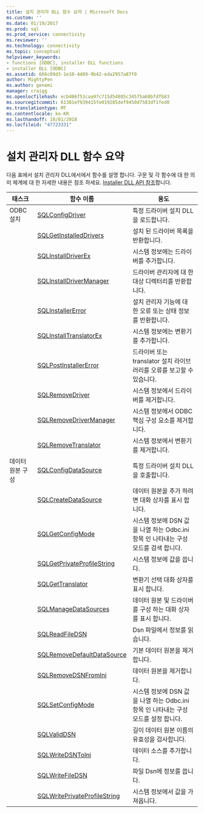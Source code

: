 ```yaml
---
title: 설치 관리자 DLL 함수 요약 | Microsoft Docs
ms.custom: ''
ms.date: 01/19/2017
ms.prod: sql
ms.prod_service: connectivity
ms.reviewer: ''
ms.technology: connectivity
ms.topic: conceptual
helpviewer_keywords:
- functions [ODBC], installer DLL functions
- installer DLL [ODBC]
ms.assetid: 666c09d3-1e10-4d89-9b42-eda2957a87f0
author: MightyPen
ms.author: genemi
manager: craigg
ms.openlocfilehash: ecb486f51caa97c715d54885c34575a60bfdfb83
ms.sourcegitcommit: 61381ef939415fe019285def9450d7583df1fed0
ms.translationtype: MT
ms.contentlocale: ko-KR
ms.lasthandoff: 10/01/2018
ms.locfileid: "47723331"
---
```

# <a name="installer-dll-function-summary"></a>설치 관리자 DLL 함수 요약
다음 표에서 설치 관리자 DLL에서에서 함수를 설명 합니다. 구문 및 각 함수에 대 한 의미 체계에 대 한 자세한 내용은 참조 하세요. [Installer DLL API 참조](../../../odbc/reference/syntax/installer-dll-api-reference-function.md)합니다.  
  
|태스크|함수 이름|용도|  
|----------|-------------------|-------------|  
|ODBC 설치|[SQLConfigDriver](../../../odbc/reference/syntax/sqlconfigdriver-function.md)|특정 드라이버 설치 DLL을 로드합니다.|  
||[SQLGetInstalledDrivers](../../../odbc/reference/syntax/sqlgetinstalleddrivers-function.md)|설치 된 드라이버 목록을 반환합니다.|  
||[SQLInstallDriverEx](../../../odbc/reference/syntax/sqlinstalldriverex-function.md)|시스템 정보에는 드라이버를 추가합니다.|  
||[SQLInstallDriverManager](../../../odbc/reference/syntax/sqlinstalldrivermanager-function.md)|드라이버 관리자에 대 한 대상 디렉터리를 반환합니다.|  
||[SQLInstallerError](../../../odbc/reference/syntax/sqlinstallererror-function.md)|설치 관리자 기능에 대 한 오류 또는 상태 정보를 반환합니다.|  
||[SQLInstallTranslatorEx](../../../odbc/reference/syntax/sqlinstalltranslatorex-function.md)|시스템 정보에는 변환기를 추가합니다.|  
||[SQLPostInstallerError](../../../odbc/reference/syntax/sqlpostinstallererror-function.md)|드라이버 또는 translator 설치 라이브러리를 오류를 보고할 수 있습니다.|  
||[SQLRemoveDriver](../../../odbc/reference/syntax/sqlremovedriver-function.md)|시스템 정보에서 드라이버를 제거합니다.|  
||[SQLRemoveDriverManager](../../../odbc/reference/syntax/sqlremovedrivermanager-function.md)|시스템 정보에서 ODBC 핵심 구성 요소를 제거합니다.|  
||[SQLRemoveTranslator](../../../odbc/reference/syntax/sqlremovetranslator-function.md)|시스템 정보에서 변환기를 제거합니다.|  
|데이터 원본 구성|[SQLConfigDataSource](../../../odbc/reference/syntax/sqlconfigdatasource-function.md)|특정 드라이버 설치 DLL을 호출합니다.|  
||[SQLCreateDataSource](../../../odbc/reference/syntax/sqlcreatedatasource-function.md)|데이터 원본을 추가 하려면 대화 상자를 표시 합니다.|  
||[SQLGetConfigMode](../../../odbc/reference/syntax/sqlgetconfigmode-function.md)|시스템 정보에 DSN 값을 나열 하는 Odbc.ini 항목 인 나타내는 구성 모드를 검색 합니다.|  
||[SQLGetPrivateProfileString](../../../odbc/reference/syntax/sqlgetprivateprofilestring-function.md)|시스템 정보에 값을 씁니다.|  
||[SQLGetTranslator](../../../odbc/reference/syntax/sqlgettranslator-function.md)|변환기 선택 대화 상자를 표시 합니다.|  
||[SQLManageDataSources](../../../odbc/reference/syntax/sqlmanagedatasources.md)|데이터 원본 및 드라이버를 구성 하는 대화 상자를 표시 합니다.|  
||[SQLReadFileDSN](../../../odbc/reference/syntax/sqlreadfiledsn-function.md)|Dsn 파일에서 정보를 읽습니다.|  
||[SQLRemoveDefaultDataSource](../../../odbc/reference/syntax/sqlremovedefaultdatasource-function.md)|기본 데이터 원본을 제거합니다.|  
||[SQLRemoveDSNFromIni](../../../odbc/reference/syntax/sqlremovedsnfromini-function.md)|데이터 원본을 제거합니다.|  
||[SQLSetConfigMode](../../../odbc/reference/syntax/sqlsetconfigmode-function.md)|시스템 정보에 DSN 값을 나열 하는 Odbc.ini 항목 인 나타내는 구성 모드를 설정 합니다.|  
||[SQLValidDSN](../../../odbc/reference/syntax/sqlvaliddsn-function.md)|길이 데이터 원본 이름의 유효성을 검사합니다.|  
||[SQLWriteDSNToIni](../../../odbc/reference/syntax/sqlwritedsntoini-function.md)|데이터 소스를 추가합니다.|  
||[SQLWriteFileDSN](../../../odbc/reference/syntax/sqlwritefiledsn-function.md)|파일 Dsn에 정보를 씁니다.|  
||[SQLWritePrivateProfileString](../../../odbc/reference/syntax/sqlwriteprivateprofilestring-function.md)|시스템 정보에서 값을 가져옵니다.|
